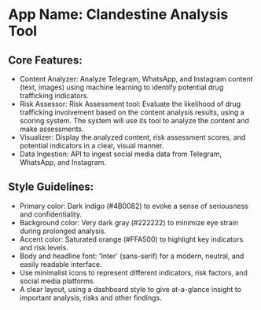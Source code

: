 # **App Name**: Clandestine Analysis Tool

## Core Features:

- Content Analyzer: Analyze Telegram, WhatsApp, and Instagram content (text, images) using machine learning to identify potential drug trafficking indicators.
- Risk Assessor: Risk Assessment tool: Evaluate the likelihood of drug trafficking involvement based on the content analysis results, using a scoring system. The system will use its tool to analyze the content and make assessments.
- Visualizer: Display the analyzed content, risk assessment scores, and potential indicators in a clear, visual manner.
- Data Ingestion: API to ingest social media data from Telegram, WhatsApp, and Instagram.

## Style Guidelines:

- Primary color: Dark indigo (#4B0082) to evoke a sense of seriousness and confidentiality.
- Background color: Very dark gray (#222222) to minimize eye strain during prolonged analysis.
- Accent color: Saturated orange (#FFA500) to highlight key indicators and risk levels.
- Body and headline font: 'Inter' (sans-serif) for a modern, neutral, and easily readable interface.
- Use minimalist icons to represent different indicators, risk factors, and social media platforms.
- A clear layout, using a dashboard style to give at-a-glance insight to important analysis, risks and other findings.